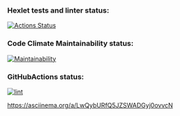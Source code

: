 ### Hexlet tests and linter status:
[![Actions Status](https://github.com/rezajkee/python-project-lvl1/workflows/hexlet-check/badge.svg)](https://github.com/rezajkee/python-project-lvl1/actions)
### Code Climate Maintainability status:
[![Maintainability](https://api.codeclimate.com/v1/badges/fc6d87f908db791148b6/maintainability)](https://codeclimate.com/github/rezajkee/python-project-lvl1/maintainability)
### GitHubActions status:
[![lint](https://github.com/rezajkee/python-project-lvl1/actions/workflows/lint.yml/badge.svg)](https://github.com/rezajkee/python-project-lvl1/actions/workflows/lint.yml)

https://asciinema.org/a/LwQybURfQ5JZSWADGyj0ovvcN
